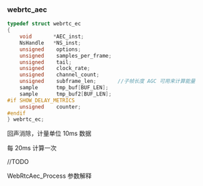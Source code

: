 ### webrtc_aec



```c
typedef struct webrtc_ec
{
    void       *AEC_inst;
    NsHandle   *NS_inst;
    unsigned    options;
    unsigned	samples_per_frame;
    unsigned	tail;
    unsigned    clock_rate;
    unsigned	channel_count;
    unsigned    subframe_len;		//子帧长度 AGC 可用来计算能量
    sample      tmp_buf[BUF_LEN];
    sample      tmp_buf2[BUF_LEN];
#if SHOW_DELAY_METRICS
    unsigned	counter;
#endif
} webrtc_ec;
```



回声消除，计量单位  10ms 数据

每 20ms 计算一次



//TODO 

WebRtcAec_Process 参数解释